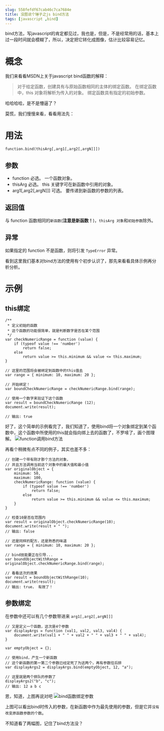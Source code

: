 ```yaml
---
slug: 558fefdf67cab46c7ca7684e
title: 没图说个锤子之js bind方法
tags: [javascript ,bind]
---
```


bind方法，写javascript的肯定都见过，我也是，但是，不是经常用的话，基本上过一段时间就会模糊了，所以，决定把它转化成图像，估计比较容易记忆。

# 概念
我们来看看MSDN上关于javascript bind函数的解释：
> 对于给定函数，创建具有与原始函数相同的主体的绑定函数。 在绑定函数中，this 对象将解析为传入的对象。 绑定函数具有指定的初始参数。

哈哈哈哈，是不是懵逼了？

莫慌，我们慢慢来看，看看用法先：

# 用法
`function.bind(thisArg[,arg1[,arg2[,argN]]])`
## 参数
* function 
必选。 一个函数对象。
* thisArg 
必选。 this 关键字可在新函数中引用的对象。
* arg1[,arg2[,argN]]]
可选。 要传递到新函数的参数的列表。

## 返回值
与 function 函数相同的`新函数`(**注意是新函数！**)，`thisArg 对象`和`初始参数`除外。

## 异常
如果指定的 function 不是函数，则将引发 `TypeError` 异常。

看到这里我们基本对bind方法的使用有个初步认识了，那先来看看具体示例再分析分析。

# 示例
## this绑定
```
/**
 * 定义初始的函数
 * 这个函数的功能很简单，就是判断数字是否在某个范围
 */
var checkNumericRange = function (value) {
    if (typeof value !== 'number')
        return false;
    else
        return value >= this.minimum && value <= this.maximum;
}

// 这里的范围将会被绑定到函数中的this值去
var range = { minimum: 10, maximum: 20 };

// 开始绑定！
var boundCheckNumericRange = checkNumericRange.bind(range);

// 使用一个数字来验证下这个函数
var result = boundCheckNumericRange (12);
document.write(result);

// 输出: true
```

好了，这个简单的示例看完了，我们知道了，使用bind将一个对象绑定到某个函数中，这个函数中所使用的this就会指向绑上去的函数了，不罗嗦了，画个图理解。
![function调用bind方法](https://static.gaoqixhb.com/Fjb93vay1fsLDYkAGch4TtpaSbFP)

再看个稍微有点不同的例子，其实也差不多：
```
// 创建一个带有刚才那个方法的对象，
// 并且方法调用当前这个对象中的最大值和最小值
var originalObject = {
    minimum: 50,
    maximum: 100,
    checkNumericRange: function (value) {
        if (typeof value !== 'number')
            return false;
        else
            return value >= this.minimum && value <= this.maximum;
    }
}

// 检查10是否在范围内
var result = originalObject.checkNumericRange(10);
document.write(result + " ");
// 输出: false

// 还是同样的配方，还是熟悉的味道
var range = { minimum: 10, maximum: 20 };

// bind技能要正在引导...
var boundObjectWithRange = originalObject.checkNumericRange.bind(range);

// 看看这次的效果
var result = boundObjectWithRange(10);
document.write(result);
// 输出: true， 有效了！
```

## 参数绑定
在参数中还可以有几个参数带进来
`arg1[,arg2[,argN]]] `

```
// 又是定义一个函数，这次是4个参数
var displayArgs = function (val1, val2, val3, val4) {
    document.write(val1 + " " + val2 + " " + val3 + " " + val4);
}

var emptyObject = {};

// 使用bind，产生一个新函数
// 这个新函数的第一第二个参数已经定死了为这两个，再有参数往后排
var displayArgs2 = displayArgs.bind(emptyObject, 12, "a");

// 这里就是两个排队的参数了
displayArgs2("b", "c");
// 输出: 12 a b c 
```

恩，知道，上图再说对吧
 ![bind函数绑定参数](https://static.gaoqixhb.com/FmXqI82NVFL-yaAMw-rS_AfBIFD9)
 
上图可以看出bind时传入的参数，在新函数中作为最先使用的参数，但是它并`没有改变原函数参数的个数`。


不知道看了两幅图，记住了bind方法没？
